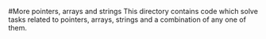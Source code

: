 #More pointers, arrays and strings
This directory contains code which solve tasks related to pointers, arrays, strings and a combination of any one of them.
